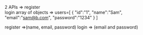 2 APIs => 
register  
login 
array of objects => 
    users=[
        {
            "id":"1",
            "name":"Sam",
            "email":"sam@b.com",
            "password":"1234"
        }
    ]
<!-- Add Middlewares Also -->
register =>(name, email, password)
login => (email and password)